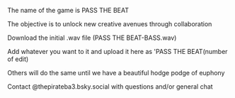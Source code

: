 The name of the game is PASS THE BEAT

The objective is to unlock new creative avenues through collaboration

Download the initial .wav file (PASS THE BEAT-BASS.wav)

Add whatever you want to it and upload it here as 'PASS THE BEAT(number of edit)

Others will do the same until we have a beautiful hodge podge of euphony

Contact @thepirateba3.bsky.social with questions and/or general chat


